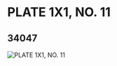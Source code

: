 # PLATE 1X1, NO. 11
## 34047
![PLATE 1X1, NO. 11](https://lc-www-live-s.legocdn.com/media/bricks/5/2/6192729.jpg)